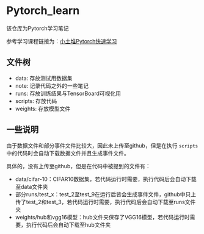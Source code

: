 # Pytorch_learn

该仓库为Pytorch学习笔记

参考学习课程链接为：[小土堆Pytorch快速学习](https://www.bilibili.com/video/BV1hE411t7RN/?spm_id_from=333.1387.favlist.content.click)

## 文件树

* data: 存放测试用数据集
* note: 记录代码之外的一些笔记
* runs: 存放训练结果与TensorBoard可视化用
* scripts: 存放代码
* weights: 存放模型文件

## 一些说明

由于数据文件和部分事件文件比较大，因此未上传至github，但是在执行 `scripts`中的代码时会自动下载数据文件并且生成事件文件。

具体的，没有上传至github，但是在代码中被提到的文件有：

* data/cifar-10：CIFAR10数据集，若代码运行时需要，执行代码后会自动下载至data文件夹
* 部分runs/test_x：test_2至test_9在运行后皆会生成事件文件，github中只上传了test_2和test_3，若代码运行时需要，执行代码后会自动下载至runs文件夹
* weights/hub和vgg16模型：hub文件夹保存了VGG16模型，若代码运行时需要，执行代码后会自动下载至hub文件夹
